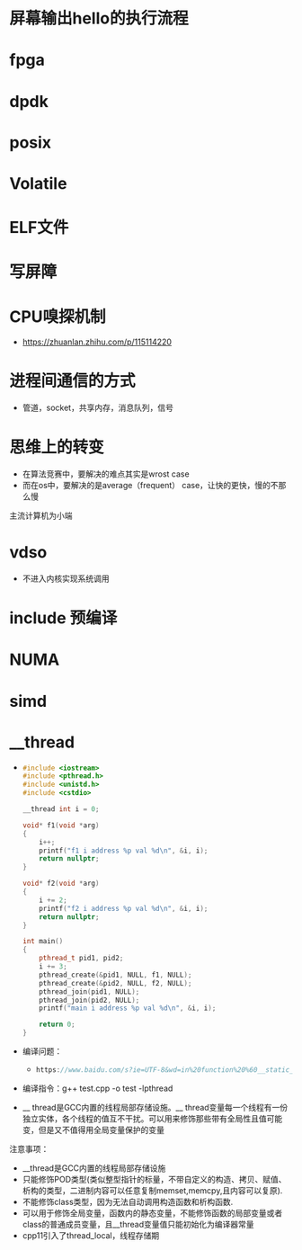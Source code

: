 # 屏幕输出hello的执行流程



# fpga



# dpdk



# posix



# Volatile



# ELF文件



# 写屏障



# CPU嗅探机制

- https://zhuanlan.zhihu.com/p/115114220



# 进程间通信的方式

- 管道，socket，共享内存，消息队列，信号





# 思维上的转变

- 在算法竞赛中，要解决的难点其实是wrost case
- 而在os中，要解决的是average（frequent） case，让快的更快，慢的不那么慢



主流计算机为小端



# vdso

- 不进入内核实现系统调用



# include 预编译



# NUMA



# simd



# __thread

- ```cpp
  #include <iostream>
  #include <pthread.h>
  #include <unistd.h>
  #include <cstdio>
  
  __thread int i = 0;
  
  void* f1(void *arg)
  {
      i++;
      printf("f1 i address %p val %d\n", &i, i);
      return nullptr;
  }
  
  void* f2(void *arg)
  {
      i += 2;
      printf("f2 i address %p val %d\n", &i, i);
      return nullptr;
  }
  
  int main()
  {
      pthread_t pid1, pid2;
      i += 3;
      pthread_create(&pid1, NULL, f1, NULL);
      pthread_create(&pid2, NULL, f2, NULL);
      pthread_join(pid1, NULL);
      pthread_join(pid2, NULL);
      printf("main i address %p val %d\n", &i, i);
  
      return 0;
  }
  ```

- 编译问题：

  - ```cpp
    https://www.baidu.com/s?ie=UTF-8&wd=in%20function%20%60__static_initialization_and_destruction_0(int,%20int)%27%3A
    ```

- 编译指令：g++ test.cpp -o test -lpthread

- __ thread是GCC内置的线程局部存储设施。__ thread变量每一个线程有一份独立实体，各个线程的值互不干扰。可以用来修饰那些带有全局性且值可能变，但是又不值得用全局变量保护的变量



注意事项：

- __thread是GCC内置的线程局部存储设施
- 只能修饰POD类型(类似整型指针的标量，不带自定义的构造、拷贝、赋值、析构的类型，二进制内容可以任意复制memset,memcpy,且内容可以复原).
- 不能修饰class类型，因为无法自动调用构造函数和析构函数.
- 可以用于修饰全局变量，函数内的静态变量，不能修饰函数的局部变量或者class的普通成员变量，且__thread变量值只能初始化为编译器常量
- cpp11引入了thread_local，线程存储期